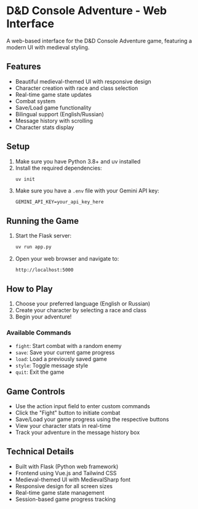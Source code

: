 # D&D Console Adventure - Web Interface

A web-based interface for the D&D Console Adventure game, featuring a modern UI with medieval styling.

## Features

- Beautiful medieval-themed UI with responsive design
- Character creation with race and class selection
- Real-time game state updates
- Combat system
- Save/Load game functionality
- Bilingual support (English/Russian)
- Message history with scrolling
- Character stats display

## Setup

1. Make sure you have Python 3.8+ and uv installed
2. Install the required dependencies:
   ```bash
   uv init
   ```
3. Make sure you have a `.env` file with your Gemini API key:
   ```
   GEMINI_API_KEY=your_api_key_here
   ```

## Running the Game

1. Start the Flask server:
   ```bash
   uv run app.py
   ```
2. Open your web browser and navigate to:
   ```
   http://localhost:5000
   ```

## How to Play

1. Choose your preferred language (English or Russian)
2. Create your character by selecting a race and class
3. Begin your adventure!

### Available Commands
- `fight`: Start combat with a random enemy
- `save`: Save your current game progress
- `load`: Load a previously saved game
- `style`: Toggle message style
- `quit`: Exit the game

## Game Controls

- Use the action input field to enter custom commands
- Click the "Fight" button to initiate combat
- Save/Load your game progress using the respective buttons
- View your character stats in real-time
- Track your adventure in the message history box

## Technical Details

- Built with Flask (Python web framework)
- Frontend using Vue.js and Tailwind CSS
- Medieval-themed UI with MedievalSharp font
- Responsive design for all screen sizes
- Real-time game state management
- Session-based game progress tracking